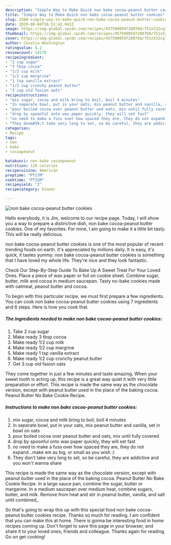 ```yaml
---
description: "Simple Way to Make Quick non bake cocoa-peanut butter cookies"
title: "Simple Way to Make Quick non bake cocoa-peanut butter cookies"
slug: 2560-simple-way-to-make-quick-non-bake-cocoa-peanut-butter-cookies
date: 2020-08-04T16:51:43.041Z
image: https://img-global.cpcdn.com/recipes/4575980597280768/751x532cq70/non-bake-cocoa-peanut-butter-cookies-recipe-main-photo.jpg
thumbnail: https://img-global.cpcdn.com/recipes/4575980597280768/751x532cq70/non-bake-cocoa-peanut-butter-cookies-recipe-main-photo.jpg
cover: https://img-global.cpcdn.com/recipes/4575980597280768/751x532cq70/non-bake-cocoa-peanut-butter-cookies-recipe-main-photo.jpg
author: Cecelia Washington
ratingvalue: 4.2
reviewcount: 14178
recipeingredient:
- "2 cup sugar"
- "3 tbsp cocoa"
- "1/2 cup milk"
- "1/2 cup margrine"
- "1 tsp vanilla extract"
- "1/2 cup crunchy peanut butter"
- "3 cup old fasion oats"
recipeinstructions:
- "mix sugar, cocoa and milk bring to boil, boil 4 minutes"
- "In seperate bowl, put in your oats, mix peanut butter and vanilla, set in bowl on oats"
- "pour boiled cocoa over peanut butter and oats, mix until fully covered"
- "drop by spoonful onto wax paper quickly, they will set fast"
- "no need to make a fuss over how spaced they are, they do not expand...make em as big, or small as you wish :)"
- "They don&#39;t take very long to set, so be careful, they are addictive and you won&#39;t wanna share"
categories:
- Recipe
tags:
- non
- bake
- cocoapeanut

katakunci: non bake cocoapeanut 
nutrition: 118 calories
recipecuisine: American
preptime: "PT17M"
cooktime: "PT32M"
recipeyield: "2"
recipecategory: Dinner

---
```



![non bake cocoa-peanut butter cookies](https://img-global.cpcdn.com/recipes/4575980597280768/751x532cq70/non-bake-cocoa-peanut-butter-cookies-recipe-main-photo.jpg)

Hello everybody, it is Jim, welcome to our recipe page. Today, I will show you a way to prepare a distinctive dish, non bake cocoa-peanut butter cookies. One of my favorites. For mine, I am going to make it a little bit tasty. This will be really delicious.

non bake cocoa-peanut butter cookies is one of the most popular of recent trending foods on earth. It's appreciated by millions daily. It is easy, it's quick, it tastes yummy. non bake cocoa-peanut butter cookies is something that I have loved my whole life. They're nice and they look fantastic.

Check Our Step-By-Step Guide To Bake Up A Sweet Treat For Your Loved Ones. Place a piece of wax paper or foil on cookie sheet. Combine sugar, butter, milk and cocoa in medium saucepan. Tasty no-bake cookies made with oatmeal, peanut butter and cocoa.


To begin with this particular recipe, we must first prepare a few ingredients. You can cook non bake cocoa-peanut butter cookies using 7 ingredients and 6 steps. Here is how you cook that.

<!--inarticleads1-->

##### The ingredients needed to make non bake cocoa-peanut butter cookies:

1. Take 2 cup sugar
1. Make ready 3 tbsp cocoa
1. Make ready 1/2 cup milk
1. Make ready 1/2 cup margrine
1. Make ready 1 tsp vanilla extract
1. Make ready 1/2 cup crunchy peanut butter
1. Get 3 cup old fasion oats


They come together in just a few minutes and taste amazing. When your sweet tooth is acting up, this recipe is a great way quiet it with very little preparation or effort. This recipe is made the same way as the chocolate version, except with peanut butter used in the place of the baking cocoa. Peanut Butter No Bake Cookie Recipe. 

<!--inarticleads2-->

##### Instructions to make non bake cocoa-peanut butter cookies:

1. mix sugar, cocoa and milk bring to boil, boil 4 minutes
1. In seperate bowl, put in your oats, mix peanut butter and vanilla, set in bowl on oats
1. pour boiled cocoa over peanut butter and oats, mix until fully covered
1. drop by spoonful onto wax paper quickly, they will set fast
1. no need to make a fuss over how spaced they are, they do not expand...make em as big, or small as you wish :)
1. They don&#39;t take very long to set, so be careful, they are addictive and you won&#39;t wanna share


This recipe is made the same way as the chocolate version, except with peanut butter used in the place of the baking cocoa. Peanut Butter No Bake Cookie Recipe. In a large sauce pan, combine the sugar, butter or margarine. In a medium saucepan over medium heat, combine sugars, butter, and milk. Remove from heat and stir in peanut butter, vanilla, and salt until combined,. 

So that's going to wrap this up with this special food non bake cocoa-peanut butter cookies recipe. Thanks so much for reading. I am confident that you can make this at home. There is gonna be interesting food in home recipes coming up. Don't forget to save this page in your browser, and share it to your loved ones, friends and colleague. Thanks again for reading. Go on get cooking!
